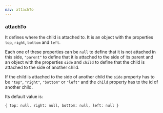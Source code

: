 ```yaml
---
nav: attachTo
---
```


### attachTo

It defines where the child is attached to. It is an object with the properties `top`, `right`, `bottom` and `left`.

Each one of these properties can be `null` to define that it is not attached in this side, `"parent"` to define that it is attached to the side of its parent and an object with the properties `side` and `child` to define that the child is attached to the side of another child.

If the child is attached to the side of another child the `side` property has to be `"top"`, `"right"`, `"bottom"` or `"left"` and the `child` property has to the id of another child.

Its default value is:

`{ top: null, right: null, bottom: null, left: null }`
